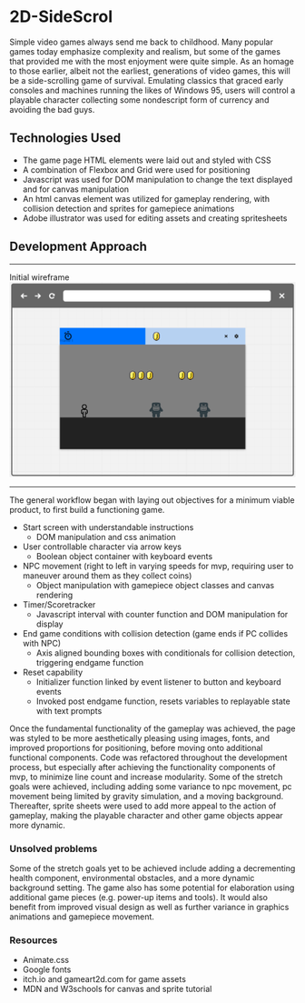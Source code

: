 # 2D-SideScrol

Simple video games always send me back to childhood. Many popular games today emphasize complexity and realism, but some of the games that provided me with the most enjoyment were quite simple. As an homage to those earlier, albeit not the earliest, generations of video games, this will be a side-scrolling game of survival. Emulating classics that graced early consoles and machines running the likes of Windows 95, users will control a playable character collecting some nondescript form of currency and avoiding the bad guys. 

## Technologies Used
+ The game page HTML elements were laid out and styled with CSS 
+ A combination of Flexbox and Grid were used for positioning
+ Javascript was used for DOM manipulation to change the text displayed and for canvas manipulation
+ An html canvas element was utilized for gameplay rendering, with collision detection and sprites for gamepiece animations
+ Adobe illustrator was used for editing assets and creating spritesheets

## Development Approach
<!-- wireframe -->
***
Initial wireframe
![Wireframe](./img/wireframe.png)
***

The general workflow began with laying out objectives for a minimum viable product, to first build a functioning game. 

+ Start screen with understandable instructions
	- DOM manipulation and css animation
+ User controllable character via arrow keys
	- Boolean object container with keyboard events
+ NPC movement (right to left in varying speeds for mvp, requiring user to maneuver around them as they collect coins)
	- Object manipulation with gamepiece object classes and canvas rendering 
+ Timer/Scoretracker
	- Javascript interval with counter function and DOM manipulation for display
+ End game conditions with collision detection (game ends if PC collides with NPC)
	- Axis aligned bounding boxes with conditionals for collision detection, triggering endgame function
+ Reset capability
	- Initializer function linked by event listener to button and keyboard events
	- Invoked post endgame function, resets variables to replayable state with text prompts

Once the fundamental functionality of the gameplay was achieved, the page was styled to be more aesthetically pleasing using images, fonts, and improved proportions for positioning, before moving onto additional functional components. Code was refactored throughout the development process, but especially after achieving the functionality components of mvp, to minimize line count and increase modularity. Some of the stretch goals were achieved, including adding some variance to npc movement, pc movement being limited by gravity simulation, and a moving background. Thereafter, sprite sheets were used to add more appeal to the action of gameplay, making the playable character and other game objects appear more dynamic. 

### Unsolved problems

Some of the stretch goals yet to be achieved include adding a decrementing health component, environmental obstacles, and a more dynamic background setting. The game also has some potential for elaboration using additional game pieces (e.g. power-up items and tools). It would also benefit from improved visual design as well as further variance in graphics animations and gamepiece movement.

### Resources
+ Animate.css 
+ Google fonts 
+ itch.io and gameart2d.com for game assets
+ MDN and W3schools for canvas and sprite tutorial